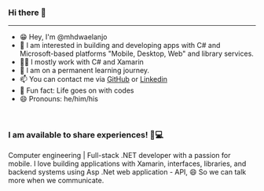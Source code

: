 <h3>Hi there 👋</h3>
    <hr />
    <ul>
        <li>😁 Hey, I'm @mhdwaelanjo</li>
        <li>👀 I am interested in building and developing apps with C# and Microsoft-based platforms "Mobile, Desktop, Web"
            and library services.</li>
        <li>👨‍🔧 I mostly work with C# and Xamarin</li>    
        <li>🌱 I am on a permanent learning journey.
        <li>📫 You can contact me via <a href="https://github.com/mhdwaelanjo">GitHub</a> or <a href="https://www.linkedin.com/in/mhdwaelanjo/">Linkedin</a></li>
        <li>💞️ Fun fact: Life goes on with codes</li>
        <li>😄 Pronouns: he/him/his</li>
    </ul>
    <br />
    <h3>I am available to share experiences! 🧑💻</h3>
    <p>
        Computer engineering | Full-stack .NET developer with a passion for mobile. I love building applications with
        Xamarin, interfaces, libraries, and backend systems using Asp .Net web application - API, 😄 So we can talk more when we communicate.
    </p>
